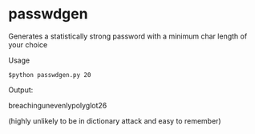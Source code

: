 # passwdgen
Generates a statistically strong password with a minimum char length of your choice

Usage

<code>$python passwdgen.py 20</code>

Output:

breachingunevenlypolyglot26

(highly unlikely to be in dictionary attack and easy to remember)
